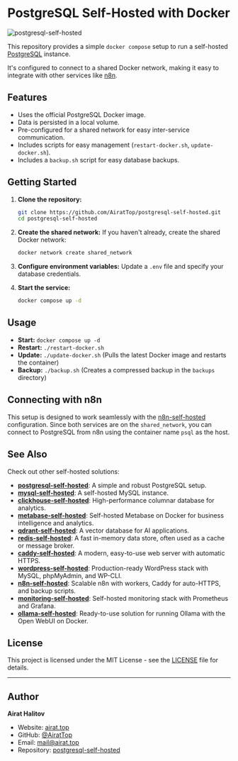 # PostgreSQL Self-Hosted with Docker

![postgresql-self-hosted](https://repository-images.githubusercontent.com/1070266134/cf88736c-7e39-4330-887d-b08793d8708a)

This repository provides a simple `docker compose` setup to run a self-hosted [PostgreSQL](https://www.postgresql.org/) instance.

It's configured to connect to a shared Docker network, making it easy to integrate with other services like [n8n](https://github.com/AiratTop/n8n-self-hosted).

## Features

- Uses the official PostgreSQL Docker image.
- Data is persisted in a local volume.
- Pre-configured for a shared network for easy inter-service communication.
- Includes scripts for easy management (`restart-docker.sh`, `update-docker.sh`).
- Includes a `backup.sh` script for easy database backups.

## Getting Started

1.  **Clone the repository:**
    ```bash
    git clone https://github.com/AiratTop/postgresql-self-hosted.git
    cd postgresql-self-hosted
    ```

2.  **Create the shared network:**
    If you haven't already, create the shared Docker network:
    ```bash
    docker network create shared_network
    ```

3.  **Configure environment variables:**
    Update a `.env` file and specify your database credentials.

4.  **Start the service:**
    ```bash
    docker compose up -d
    ```

## Usage

-   **Start:** `docker compose up -d`
-   **Restart:** `./restart-docker.sh`
-   **Update:** `./update-docker.sh` (Pulls the latest Docker image and restarts the container)
-   **Backup:** `./backup.sh` (Creates a compressed backup in the `backups` directory)

## Connecting with n8n

This setup is designed to work seamlessly with the [n8n-self-hosted](https://github.com/AiratTop/n8n-self-hosted) configuration. Since both services are on the `shared_network`, you can connect to PostgreSQL from n8n using the container name `psql` as the host.

## See Also

Check out other self-hosted solutions:

-   [**postgresql-self-hosted**](https://github.com/AiratTop/postgresql-self-hosted): A simple and robust PostgreSQL setup.
-   [**mysql-self-hosted**](https://github.com/AiratTop/mysql-self-hosted): A self-hosted MySQL instance.
-   [**clickhouse-self-hosted**](https://github.com/AiratTop/clickhouse-self-hosted): High-performance columnar database for analytics.
-   [**metabase-self-hosted**](https://github.com/AiratTop/metabase-self-hosted): Self-hosted Metabase on Docker for business intelligence and analytics.
-   [**qdrant-self-hosted**](https://github.com/AiratTop/qdrant-self-hosted): A vector database for AI applications.
-   [**redis-self-hosted**](https://github.com/AiratTop/redis-self-hosted): A fast in-memory data store, often used as a cache or message broker.
-   [**caddy-self-hosted**](https://github.com/AiratTop/caddy-self-hosted): A modern, easy-to-use web server with automatic HTTPS.
-   [**wordpress-self-hosted**](https://github.com/AiratTop/wordpress-self-hosted): Production-ready WordPress stack with MySQL, phpMyAdmin, and WP-CLI.
-   [**n8n-self-hosted**](https://github.com/AiratTop/n8n-self-hosted): Scalable n8n with workers, Caddy for auto-HTTPS, and backup scripts.
-   [**monitoring-self-hosted**](https://github.com/AiratTop/monitoring-self-hosted): Self-hosted monitoring stack with Prometheus and Grafana.
-   [**ollama-self-hosted**](https://github.com/AiratTop/ollama-self-hosted): Ready-to-use solution for running Ollama with the Open WebUI on Docker.

## License

This project is licensed under the MIT License - see the [LICENSE](LICENSE) file for details.

---

## Author

**Airat Halitov**

- Website: [airat.top](https://airat.top)
- GitHub: [@AiratTop](https://github.com/AiratTop)
- Email: [mail@airat.top](mailto:mail@airat.top)
- Repository: [postgresql-self-hosted](https://github.com/AiratTop/postgresql-self-hosted)